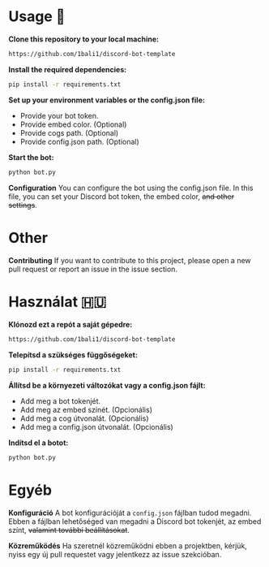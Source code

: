 
# Usage 🏴󠁧󠁢󠁥󠁮󠁧󠁿 
**Clone this repository to your local machine:**
```bash
https://github.com/1bali1/discord-bot-template
```

**Install the required dependencies:**
```bash
pip install -r requirements.txt
```

**Set up your environment variables or the config.json file:**

- Provide your bot token.
- Provide embed color. (Optional)
- Provide cogs path. (Optional)
- Provide config.json path. (Optional)

**Start the bot:**
```bash
python bot.py
```

**Configuration**
You can configure the bot using the config.json file. In this file, you can set your Discord bot token, the embed color, ~~and other settings~~.

# Other
**Contributing**
If you want to contribute to this project, please open a new pull request or report an issue in the issue section.




# Használat  🇭🇺
**Klónozd ezt a repót a saját gépedre:**
```bash
https://github.com/1bali1/discord-bot-template
```

**Telepítsd a szükséges függőségeket:**
```bash
pip install -r requirements.txt
```

**Állítsd be a környezeti változókat vagy a config.json fájlt:**

- Add meg a bot tokenjét.
- Add meg az embed színét. (Opcionális)
- Add meg a cog útvonalát. (Opcionális)
- Add meg a config.json útvonalát. (Opcionális)

**Indítsd el a botot:**
```bash
python bot.py
```

# Egyéb
**Konfiguráció**
A bot konfigurációját a `config.json` fájlban tudod megadni. Ebben a fájlban lehetőséged van megadni a Discord bot tokenjét, az embed színt, ~~valamint további beállításokat~~.

**Közreműködés**
Ha szeretnél közreműködni ebben a projektben, kérjük, nyiss egy új pull requestet vagy jelentkezz az issue szekcióban.
